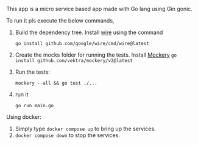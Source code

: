 This app is a micro service based app made with Go lang using Gin gonic.

To run it pls execute the below commands, 

1) Build the dependency tree. Install [wire](https://github.com/google/wire/tree/main) using the command 

    ```go install github.com/google/wire/cmd/wire@latest```

2) Create the mocks folder for running the tests. Install [Mockery](https://github.com/vektra/mockery)
    ```go install github.com/vektra/mockery/v2@latest```

3) Run the tests:

    ```mockery --all && go test ./...```

4) run it 

    ```go run main.go```

Using docker:

1) Simply type ```docker compose up``` to bring up the services.
2) ```docker compose down``` to stop the services.